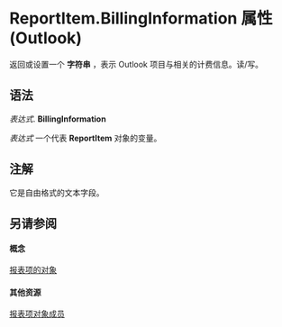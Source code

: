 
# ReportItem.BillingInformation 属性 (Outlook)

返回或设置一个 **字符串** ，表示 Outlook 项目与相关的计费信息。读/写。


## 语法

 _表达式_. **BillingInformation**

 _表达式_ 一个代表 **ReportItem** 对象的变量。


## 注解

它是自由格式的文本字段。


## 另请参阅


#### 概念


[报表项的对象](16ebe336-72e0-42f6-99d3-edecc3ea284d.md)
#### 其他资源


[报表项对象成员](5a5662dd-e969-bbd5-129b-44609ba1cf9f.md)